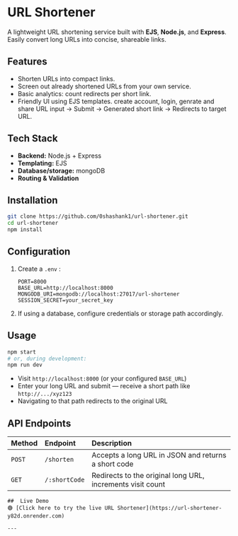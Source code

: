 # URL Shortener 

A lightweight URL shortening service built with **EJS**, **Node.js**, and **Express**. Easily convert long URLs into concise, shareable links.


## Features
- Shorten URLs into compact links.
- Screen out already shortened URLs from your own service.
- Basic analytics: count redirects per short link.
- Friendly UI using EJS templates.
create account, login, genrate and share
URL input → Submit → Generated short link → Redirects to target URL.

## Tech Stack
- **Backend:** Node.js + Express  
- **Templating:** EJS  
- **Database/storage:** mongoDB  
- **Routing & Validation**

## Installation

```bash
git clone https://github.com/0shashank1/url-shortener.git
cd url-shortener
npm install
```

## Configuration
1. Create a `.env` :
   ```dotenv
   PORT=8000
   BASE_URL=http://localhost:8000
   MONGODB_URI=mongodb://localhost:27017/url-shortener
   SESSION_SECRET=your_secret_key
   ```
2. If using a database, configure credentials or storage path accordingly.

## Usage

```bash
npm start
# or, during development:
npm run dev
```

- Visit `http://localhost:8000` (or your configured `BASE_URL`)
- Enter your long URL and submit — receive a short path like `http://.../xyz123`
- Navigating to that path redirects to the original URL

## API Endpoints

| Method | Endpoint        | Description                |
|:-------|:----------------|:---------------------------|
| `POST` | `/shorten`      | Accepts a long URL in JSON and returns a short code |
| `GET`  | `/:shortCode`   | Redirects to the original long URL, increments visit count |


```
##  Live Demo
🟢 [Click here to try the live URL Shortener](https://url-shortener-y82d.onrender.com)

---
